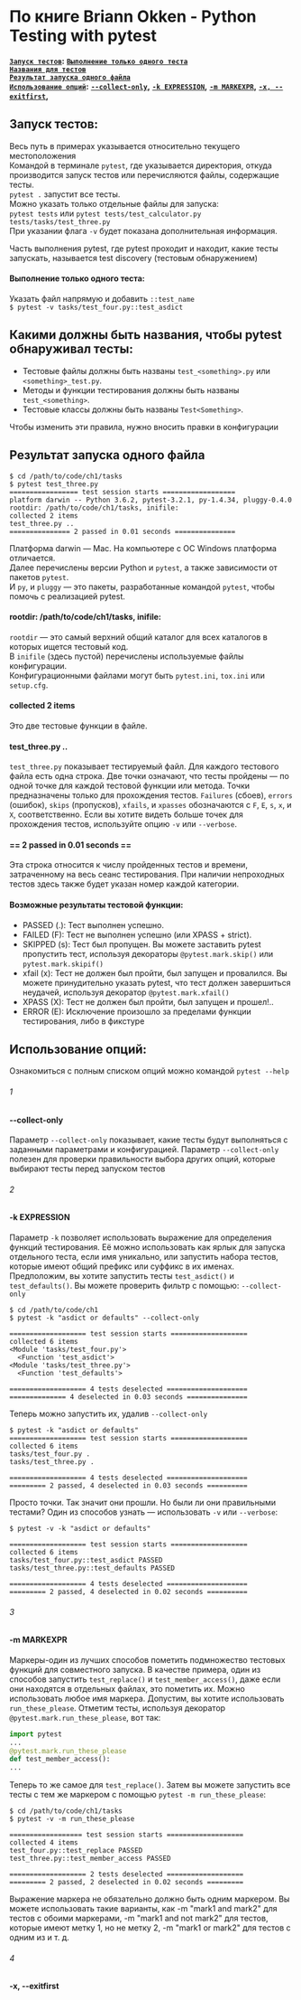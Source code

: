 # По книге Briann Okken - Python Testing with pytest
 **[`Запуск тестов`](#запуск-тестов)**__:__ **[`Выполнение только одного теста`](#выполнение-только-одного-теста)**\
 **[`Названия для тестов`](#какими-должны-быть-названия-чтобы-pytest-обнаруживал-тесты)**\
 **[`Результат запуска одного файла`](#результат-запуска-одного-файла)**\
 **[`Использование опций`](#использование-опций)**__:__ 
 **[`--collect-only`](#1)**__,__
 **[`-k EXPRESSION`](#2)**__,__
 **[`-m MARKEXPR`](#3)**__,__
 **[`-x, --exitfirst`](#4)**__,__

## Запуск тестов:
Весь путь в примерах указывается относительно текущего местоположения\
Командой в терминале `pytest`, где указывается директория, 
откуда производится запуск тестов или перечисляются файлы, содержащие тесты.\
`pytest .` запустит все тесты.\
Можно указать только отдельные файлы для запуска:\
`pytest tests` или `pytest tests/test_calculator.py tests/tasks/test_three.py`\
При указании флага `-v` будет показана дополнительная информация.

Часть выполнения pytest, где pytest проходит и находит, какие тесты запускать,
называется test discovery (тестовым обнаружением)
#### Выполнение только одного теста:
Указать файл напрямую и добавить `::test_name`\
`$ pytest -v tasks/test_four.py::test_asdict`

## Какими должны быть названия, чтобы pytest обнаруживал тесты:
- Тестовые файлы должны быть названы `test_<something>.py` или `<something>_test.py`.
- Методы и функции тестирования должны быть названы `test_<something>`.
- Тестовые классы должны быть названы `Test<Something>`.

Чтобы изменить эти правила, нужно вносить правки в конфигурации

## Результат запуска одного файла
```
$ cd /path/to/code/ch1/tasks
$ pytest test_three.py
================= test session starts ==================
platform darwin -- Python 3.6.2, pytest-3.2.1, py-1.4.34, pluggy-0.4.0
rootdir: /path/to/code/ch1/tasks, inifile:
collected 2 items
test_three.py ..
=============== 2 passed in 0.01 seconds ===============
```
Платформа darwin —  Mac. На компьютере с ОС Windows
платформа отличается.\
Далее перечислены версии Python и `pytest`, а также зависимости от
пакетов `pytest`.\
И `py`, и `pluggy` — это пакеты, разработанные командой `pytest`, чтобы
помочь с реализацией pytest.

#### rootdir: /path/to/code/ch1/tasks, inifile:
`rootdir` — это самый верхний общий каталог для всех каталогов
в которых ищется тестовый код.\
В `inifile` (здесь пустой) перечислены используемые файлы 
конфигурации.\
Конфигурационными файлами могут быть `pytest.ini`,
`tox.ini` или `setup.cfg`.

#### collected 2 items
Это две тестовые функции в файле.

#### test_three.py ..
`test_three.py` показывает тестируемый файл. Для каждого тестового
файла есть одна строка. Две точки означают, что тесты пройдены — по
одной точке для каждой тестовой функции или метода. Точки
предназначены только для прохождения тестов. `Failures` (сбоев),
`errors` (ошибок), `skips` (пропусков), `xfails`, и `xpasses` обозначаются 
с `F`, `E`, `s`, `x`, и `Х`, соответственно. Если вы хотите видеть больше
точек для прохождения тестов, используйте опцию `-v` или `--verbose`.

#### == 2 passed in 0.01 seconds ==
Эта строка относится к числу пройденных тестов и времени, затраченному
на весь сеанс тестирования. При наличии непроходных тестов здесь
также будет указан номер каждой категории.

#### Возможные результаты тестовой функции:
- PASSED (.): Тест выполнен успешно.
- FAILED (F): Тест не выполнен успешно (или XPASS + strict).
- SKIPPED (s): Тест был пропущен. Вы можете заставить pytest 
пропустить тест, используя декораторы `@pytest.mark.skip()` или
`pytest.mark.skipif()`
- xfail (x): Тест не должен был пройти, был запущен и провалился.
Вы можете принудительно указать pytest, что тест должен
завершиться неудачей, используя декоратор `@pytest.mark.xfail()`
- XPASS (X): Тест не должен был пройти, был запущен и прошел!..
- ERROR (E): Исключение произошло за пределами функции тестирования,
либо в фикстуре

## Использование опций:
Ознакомиться с полным списком опций можно командой `pytest --help`
###### 1
#### --collect-only
Параметр `--collect-only` показывает, какие тесты будут выполняться
с заданными параметрами и конфигурацией. 
Параметр `--collect-only` полезен для проверки правильности выбора 
других опций, которые выбирают тесты перед запуском тестов
###### 2
#### -k EXPRESSION
Параметр `-k` позволяет использовать выражение для определения
функций тестирования.
Её можно использовать как ярлык для запуска отдельного теста,
если имя уникально, или запустить набора тестов, которые имеют
общий префикс или суффикс в их именах. Предположим, вы хотите 
запустить тесты `test_asdict()` и `test_defaults()`. Вы можете
проверить фильтр с помощью: `--collect-only`
```
$ cd /path/to/code/ch1
$ pytest -k "asdict or defaults" --collect-only

=================== test session starts ===================
collected 6 items
<Module 'tasks/test_four.py'>
  <Function 'test_asdict'>
<Module 'tasks/test_three.py'>
  <Function 'test_defaults'>

=================== 4 tests deselected ====================
============== 4 deselected in 0.03 seconds ===============
```
Теперь можно запустить их, удалив `--collect-only`
```
$ pytest -k "asdict or defaults"
=================== test session starts ===================
collected 6 items
tasks/test_four.py .
tasks/test_three.py .

=================== 4 tests deselected ====================
========= 2 passed, 4 deselected in 0.03 seconds ==========
```
Просто точки. Так значит они прошли. Но были ли они правильными
тестами? Один из способов узнать — использовать `-v` или `--verbose`:
```
$ pytest -v -k "asdict or defaults"

=================== test session starts ===================
collected 6 items
tasks/test_four.py::test_asdict PASSED
tasks/test_three.py::test_defaults PASSED

=================== 4 tests deselected ====================
========= 2 passed, 4 deselected in 0.02 seconds ==========
```
###### 3
#### -m MARKEXPR
Маркеры-один из лучших способов пометить подмножество тестовых
функций для совместного запуска. В качестве примера, один из 
способов запустить `test_replace()` и `test_member_access()`, даже
если они находятся в отдельных файлах, это пометить их. Можно
использовать любое имя маркера. Допустим, вы хотите использовать
`run_these_please`. Отметим тесты, используя декоратор
`@pytest.mark.run_these_please`, вот так:
```python
import pytest
...
@pytest.mark.run_these_please
def test_member_access():
...
```
Теперь то же самое для `test_replace()`. Затем вы можете запустить
все тесты с тем же маркером с помощью `pytest -m run_these_please`:
```
$ cd /path/to/code/ch1/tasks
$ pytest -v -m run_these_please

================== test session starts ===================
collected 4 items
test_four.py::test_replace PASSED
test_three.py::test_member_access PASSED

=================== 2 tests deselected ===================
========= 2 passed, 2 deselected in 0.02 seconds =========
```
Выражение маркера не обязательно должно быть одним маркером. 
Вы можете использовать такие варианты, как -m "mark1 and mark2"
для тестов с обоими маркерами, -m "mark1 and not mark2" для тестов,
которые имеют метку 1, но не метку 2, -m "mark1 or mark2" для тестов
с одним из и т. д.
###### 4
#### -x, --exitfirst


